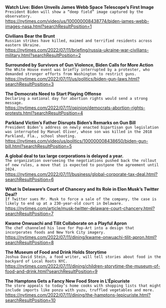 **Watch Live: Biden Unveils James Webb Space Telescope’s First Image**\
`President Biden will show a “deep field” image captured by the observatory.`\
https://nytimes.com/video/us/100000008438774/biden-james-webb-images-nasa.html?searchResultPosition=1

**Civilians Bear the Brunt**\
`Russian strikes have killed, maimed and terrified residents across eastern Ukraine.`\
https://nytimes.com/2022/07/11/briefing/russia-ukraine-war-civilians-military.html?searchResultPosition=2

**Surrounded by Survivors of Gun Violence, Biden Calls for More Action**\
`The White House event was briefly interrupted by a protester, who demanded stronger efforts from Washington to restrict guns.`\
https://nytimes.com/2022/07/11/us/politics/biden-gun-laws.html?searchResultPosition=3

**The Democrats Need to Start Playing Offense**\
`Declaring a national day for abortion rights would send a strong message.`\
https://nytimes.com/2022/07/11/opinion/democrats-abortion-rights-protests.html?searchResultPosition=4

**Parkland Victim’s Father Disrupts Biden’s Remarks on Gun Bill**\
`President Biden’s address on newly enacted bipartisan gun legislation was interrupted by Manuel Oliver, whose son was killed in the 2018 Parkland, Fla., school shooting.`\
https://nytimes.com/video/us/politics/100000008438650/biden-gun-bill.html?searchResultPosition=5

**A global deal to tax large corporations is delayed a year.**\
`The organization overseeing the negotiations pushed back the rollout of new rules, a move that is expected to postpone the agreement until 2024.`\
https://nytimes.com/2022/07/11/business/global-corporate-tax-deal.html?searchResultPosition=6

**What Is Delaware’s Court of Chancery and Its Role in Elon Musk’s Twitter Deal?**\
`If Twitter sues Mr. Musk to force a sale of the company, the case is likely to end up at a 230-year-old court in Delaware.`\
https://nytimes.com/article/musk-twitter-delaware-court-chancery.html?searchResultPosition=7

**Kwame Onwuachi and Tilit Collaborate on a Playful Apron**\
`The chef channeled his love for Pop-Art into a design that incorporates foods and New York City imagery.`\
https://nytimes.com/2022/07/11/dining/kwame-onwuachi-tilit-apron.html?searchResultPosition=8

**The Museum of Food and Drink Holds Storytime**\
`Joshua David Stein, a food writer, will tell stories about food in the backyard of Local Roots NYC.`\
https://nytimes.com/2022/07/11/dining/children-storytime-the-museum-of-food-and-drink.html?searchResultPosition=9

**The Hamptons Gets a Fancy New Food Store in L’Épicuriste**\
`The store appeals to today’s home cooks with shopping lists that might include imports like ponzu with yuzu, truffled vegetables and more.`\
https://nytimes.com/2022/07/11/dining/the-hamptons-lepicuriste.html?searchResultPosition=10

